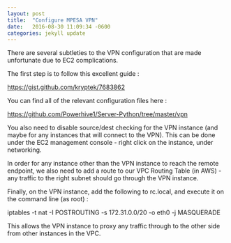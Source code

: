 ```yaml
---
layout: post
title:  "Configure MPESA VPN"
date:   2016-08-30 11:09:34 -0600
categories: jekyll update
---
```

There are several subtleties to the VPN configuration that are made unfortunate due to EC2 complications.

The first step is to follow this excellent guide :

https://gist.github.com/kryptek/7683862

You can find all of the relevant configuration files here :

https://github.com/Powerhive1/Server-Python/tree/master/vpn

You also need to disable source/dest checking for the VPN instance (and maybe for any instances that will connect to the VPN).  This can be done under the EC2 management console - right click on the instance, under networking.

In order for any instance other than the VPN instance to reach the remote endpoint, we also need to add a route to our VPC Routing Table (in AWS) - any traffic to the right subnet should go through the VPN instance.

Finally, on the VPN instance, add the following to rc.local, and execute it on the command line (as root) :

iptables -t nat -I POSTROUTING -s 172.31.0.0/20 -o eth0 -j MASQUERADE

This allows the VPN instance to proxy any traffic through to the other side from other instances in the VPC.
